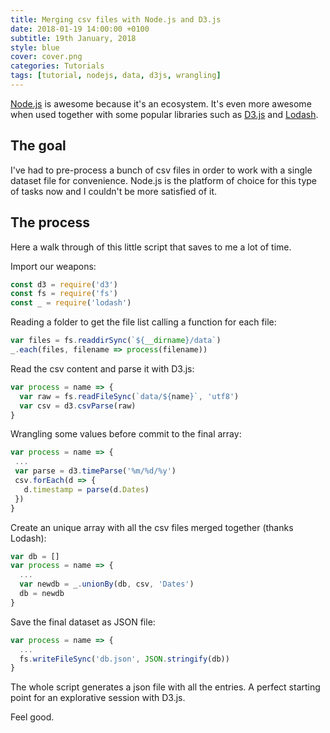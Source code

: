 ```yaml
---
title: Merging csv files with Node.js and D3.js
date: 2018-01-19 14:00:00 +0100
subtitle: 19th January, 2018
style: blue
cover: cover.png
categories: Tutorials
tags: [tutorial, nodejs, data, d3js, wrangling]
---
```


[Node.js](https://nodejs.org) is awesome because it's an ecosystem. It's even more awesome when used together with some popular libraries such as [D3.js](https://d3js.org/) and [Lodash](https://lodash.com/). 

## The goal

I've had to pre-process a bunch of csv files in order to work with a single dataset file for convenience. Node.js is the platform of choice for this type of tasks now and I couldn't be more satisfied of it.

## The process

Here a walk through of this little script that saves to me a lot of time.

Import our weapons:

```javascript
const d3 = require('d3')
const fs = require('fs')
const _ = require('lodash')
```

Reading a folder to get the file list calling a function for each file:

```js
var files = fs.readdirSync(`${__dirname}/data`)
_.each(files, filename => process(filename))
```

Read the csv content and parse it with D3.js:

```javascript
var process = name => {
  var raw = fs.readFileSync(`data/${name}`, 'utf8')
  var csv = d3.csvParse(raw)
}
```

Wrangling some values before commit to the final array:

<lineselect lines="2-5" ></lineselect>

 ```javascript
var process = name => {
  ...
  var parse = d3.timeParse('%m/%d/%y')
  csv.forEach(d => {
    d.timestamp = parse(d.Dates)
  })
}
 ```

Create an unique array with all the csv files merged together (thanks Lodash):

<lineselect lines="3-4" ></lineselect>

```javascript
var db = []
var process = name => {
  ...
  var newdb = _.unionBy(db, csv, 'Dates')
  db = newdb
}
```

Save the final dataset as JSON file:

<lineselect lines="2-2" ></lineselect>

```javascript
var process = name => {
  ...
  fs.writeFileSync('db.json', JSON.stringify(db))
}
```

The whole script generates a json file with all the entries. A perfect starting point for an explorative session with D3.js.

Feel good.